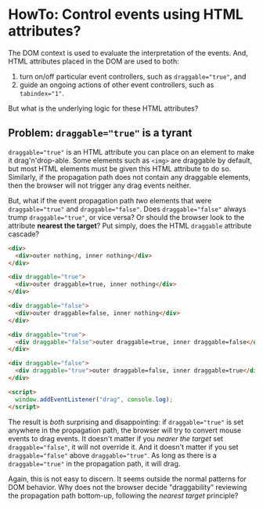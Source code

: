 # HowTo: Control events using HTML attributes?

The DOM context is used to evaluate the interpretation of the events. And, HTML attributes placed in the DOM are used to both:
1. turn on/off particular event controllers, such as `draggable="true"`, and
2. guide an ongoing actions of other event controllers, such as `tabindex="1"`.

But what is the underlying logic for these HTML attributes?

## Problem: `draggable="true"` is a tyrant 

`draggable="true"` is an HTML attribute you can place on an element to make it drag'n'drop-able. Some elements such as `<img>` are draggable by default, but most HTML elements must be given this HTML attribute to do so. Similarly, if the propagation path does not contain any draggable elements, then the browser will not trigger any drag events neither. 

But, what if the event propagation path *two* elements that were `draggable="true"` and `draggable="false"`. Does `draggable="false"` always trump `draggable="true"`, or vice versa? Or should the browser look to the attribute **nearest the target**? Put simply, does the HTML `draggable` attribute cascade?

```html
<div>
  <div>outer nothing, inner nothing</div>
</div>

<div draggable="true">
  <div>outer draggable=true, inner nothing</div>
</div>

<div draggable="false">
  <div>outer draggable=false, inner nothing</div>
</div>

<div draggable="true">
  <div draggable="false">outer draggable=true, inner draggable=false</div>
</div>

<div draggable="false">
  <div draggable="true">outer draggable=false, inner draggable=true</div>
</div>

<script>
  window.addEventListener("drag", console.log);
</script>
```

The result is *both* surprising and disappointing: if `draggable="true"` is set anywhere in the propagation path, the browser will try to convert mouse events to drag events. It doesn't matter if you *nearer the target* set `draggable="false"`, it will not override it. And it doesn't matter if you set `draggable="false"` above `draggable="true"`. As long as there is a `draggable="true"` in the propagation path, it will drag.

Again, this is not easy to discern. It seems outside the normal patterns for DOM behavior. Why does not the browser decide "draggability" reviewing the propagation path bottom-up, following the *nearest target* principle?  
